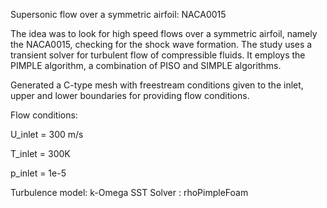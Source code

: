 Supersonic flow over a symmetric airfoil: NACA0015


The idea was to look for high speed flows over a symmetric airfoil, namely the NACA0015, checking for the shock wave formation. The study uses a transient solver for turbulent flow of compressible fluids.
It employs the PIMPLE algorithm, a combination of PISO and SIMPLE algorithms. 


Generated a C-type mesh with freestream conditions given to the inlet, upper and lower boundaries for providing flow conditions.


Flow conditions:

U_inlet = 300 m/s

T_inlet = 300K

p_inlet = 1e-5 


Turbulence model: k-Omega SST
Solver          : rhoPimpleFoam
